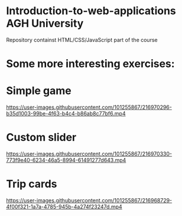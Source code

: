 # Introduction-to-web-applications AGH University
Repository containst HTML/CSS/JavaScript part of the course


# Some more interesting exercises:


# Simple game
https://user-images.githubusercontent.com/101255867/216970296-b35d1003-99be-4f63-b4c4-b86ab8c77bf6.mp4


# Custom slider
https://user-images.githubusercontent.com/101255867/216970330-773f9e40-6234-46a5-8994-61491277d643.mp4


# Trip cards
https://user-images.githubusercontent.com/101255867/216968729-4f00f321-1a7a-4785-945b-4a274f23247d.mp4

